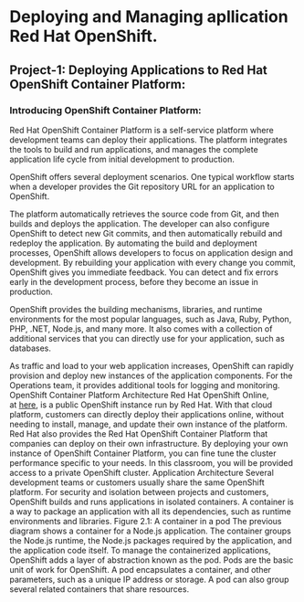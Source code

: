 # Deploying and Managing apllication Red Hat OpenShift.

## Project-1: Deploying Applications to Red Hat OpenShift Container Platform:
### Introducing OpenShift Container Platform:

Red Hat OpenShift Container Platform is a self-service platform where development teams can deploy their applications. The platform integrates the tools to build and run applications, and manages the complete application life cycle from initial development to production.

OpenShift offers several deployment scenarios. One typical workflow starts when a developer provides the Git repository URL for an application to OpenShift.

The platform automatically retrieves the source code from Git, and then builds and deploys the application. The developer can also configure OpenShift to detect new Git commits, and then automatically rebuild and redeploy the application.
By automating the build and deployment processes, OpenShift allows developers to focus on application design and development. By rebuilding your application with every change you commit, OpenShift gives you immediate feedback. You can detect and fix errors early in the development process, before they become an issue in production.

OpenShift provides the building mechanisms, libraries, and runtime environments for the most popular languages, such as Java, Ruby, Python, PHP, .NET, Node.js, and many more. It also comes with a collection of additional services that you can directly use for your application, such as databases.

As traffic and load to your web application increases, OpenShift can rapidly provision and deploy new instances of the application components. For the Operations team, it provides additional tools for logging and monitoring.
OpenShift Container Platform Architecture Red Hat OpenShift Online, at [here](https://www.openshift.com/), is a public OpenShift instance run by Red Hat. With that cloud platform, customers can directly deploy their applications online, without needing to install, manage, and update their own instance of the platform.
Red Hat also provides the Red Hat OpenShift Container Platform that companies can deploy on their own infrastructure. By deploying your own instance of OpenShift Container Platform, you can fine tune the cluster performance specific to your needs. In this classroom, you will be provided access to a private OpenShift cluster.
Application Architecture
Several development teams or customers usually share the same OpenShift platform. For security and isolation between projects and customers, OpenShift builds and runs applications in isolated containers.
A container is a way to package an application with all its dependencies, such as runtime environments and libraries.
Figure 2.1: A container in a pod
The previous diagram shows a container for a Node.js application. The container groups the Node.js runtime, the Node.js packages required by the application, and the application code itself.
To manage the containerized applications, OpenShift adds a layer of abstraction known as the pod.
Pods are the basic unit of work for OpenShift. A pod encapsulates a container, and other parameters, such as a unique IP address or storage. A pod can also group several related containers that share resources.


